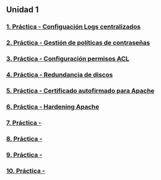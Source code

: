 <!--
**danpermor/danpermor** is a ✨ _special_ ✨ repository because its `README.md` (this file) appears on your GitHub profile.

Here are some ideas to get you started:

- 🔭 I’m currently working on ...
- 🌱 I’m currently learning ...
- 👯 I’m looking to collaborate on ...
- 🤔 I’m looking for help with ...
- 💬 Ask me about ...
- 📫 How to reach me: ...
- 😄 Pronouns: ...
- ⚡ Fun fact: ...
-->
## Unidad 1

### [1. Práctica - Configuación Logs centralizados](practica1.md)

### [2. Práctica - Gestión de políticas de contraseñas](practica2.md)

### [3. Práctica - Configuración permisos ACL](practica3.md)

### [4. Práctica - Redundancia de discos](practica4.md)

### [5. Práctica - Certificado autofirmado para Apache](practica5.md)

### [6. Práctica - Hardening Apache](practica6.md)

### [7. Práctica -](practica7.md)

### [8. Práctica -](practica8.md)

### [9. Práctica -](practica9.md)

### [10. Práctica -](practica10.md)
